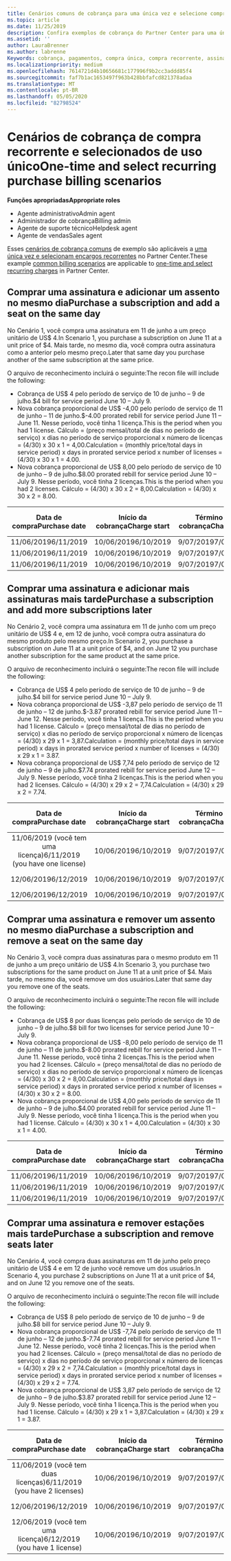 ```yaml
---
title: Cenários comuns de cobrança para uma única vez e selecione compras recorrentes | Centro de parceiros
ms.topic: article
ms.date: 11/25/2019
description: Confira exemplos de cobrança do Partner Center para uma única vez e selecione compras recorrentes--quando você adquire assinaturas, adicione mais assinaturas, adicione ou remova estações.
ms.assetid: ''
author: LauraBrenner
ms.author: labrenne
Keywords: cobrança, pagamentos, compra única, compra recorrente, assinaturas, estações
ms.localizationpriority: medium
ms.openlocfilehash: 7614721d4b10656681c177996f9b2cc3addd85f4
ms.sourcegitcommit: faf7b1ac1653497f963b428bbfafcd821378adaa
ms.translationtype: MT
ms.contentlocale: pt-BR
ms.lasthandoff: 05/05/2020
ms.locfileid: "82798524"
---
```

# <a name="one-time-and-select-recurring-purchase-billing-scenarios"></a><span data-ttu-id="e5813-104">Cenários de cobrança de compra recorrente e selecionados de uso único</span><span class="sxs-lookup"><span data-stu-id="e5813-104">One-time and select recurring purchase billing scenarios</span></span>

<span data-ttu-id="e5813-105">**Funções apropriadas**</span><span class="sxs-lookup"><span data-stu-id="e5813-105">**Appropriate roles**</span></span>

- <span data-ttu-id="e5813-106">Agente administrativo</span><span class="sxs-lookup"><span data-stu-id="e5813-106">Admin agent</span></span>
- <span data-ttu-id="e5813-107">Administrador de cobrança</span><span class="sxs-lookup"><span data-stu-id="e5813-107">Billing admin</span></span>
- <span data-ttu-id="e5813-108">Agente de suporte técnico</span><span class="sxs-lookup"><span data-stu-id="e5813-108">Helpdesk agent</span></span>
- <span data-ttu-id="e5813-109">Agente de vendas</span><span class="sxs-lookup"><span data-stu-id="e5813-109">Sales agent</span></span>

<span data-ttu-id="e5813-110">Esses [cenários de cobrança comuns](common-billing-scenarios.md) de exemplo são aplicáveis a [uma única vez e selecionam encargos recorrentes](one-time-and-recurring-billing.md) no Partner Center.</span><span class="sxs-lookup"><span data-stu-id="e5813-110">These example [common billing scenarios](common-billing-scenarios.md) are applicable to [one-time and select recurring charges](one-time-and-recurring-billing.md) in Partner Center.</span></span>

## <a name="purchase-a-subscription-and-add-a-seat-on-the-same-day"></a><span data-ttu-id="e5813-111">Comprar uma assinatura e adicionar um assento no mesmo dia</span><span class="sxs-lookup"><span data-stu-id="e5813-111">Purchase a subscription and add a seat on the same day</span></span>

<span data-ttu-id="e5813-112">No Cenário 1, você compra uma assinatura em 11 de junho a um preço unitário de US$ 4.</span><span class="sxs-lookup"><span data-stu-id="e5813-112">In Scenario 1, you purchase a subscription on June 11 at a unit price of $4.</span></span> <span data-ttu-id="e5813-113">Mais tarde, no mesmo dia, você compra outra assinatura como a anterior pelo mesmo preço.</span><span class="sxs-lookup"><span data-stu-id="e5813-113">Later that same day you purchase another of the same subscription at the same price.</span></span>

<span data-ttu-id="e5813-114">O arquivo de reconhecimento incluirá o seguinte:</span><span class="sxs-lookup"><span data-stu-id="e5813-114">The recon file will include the following:</span></span>

- <span data-ttu-id="e5813-115">Cobrança de US$ 4 pelo período de serviço de 10 de junho – 9 de julho.</span><span class="sxs-lookup"><span data-stu-id="e5813-115">$4 bill for service period June 10 – July 9.</span></span>
- <span data-ttu-id="e5813-116">Nova cobrança proporcional de US$ -4,00 pelo período de serviço de 11 de junho – 11 de junho.</span><span class="sxs-lookup"><span data-stu-id="e5813-116">$-4.00 prorated rebill for service period June 11 – June 11.</span></span> <span data-ttu-id="e5813-117">Nesse período, você tinha 1 licença.</span><span class="sxs-lookup"><span data-stu-id="e5813-117">This is the period when you had 1 license.</span></span> <span data-ttu-id="e5813-118">Cálculo = (preço mensal/total de dias no período de serviço) x dias no período de serviço proporcional x número de licenças = (4/30) x 30 x 1 = 4,00.</span><span class="sxs-lookup"><span data-stu-id="e5813-118">Calculation = (monthly price/total days in service period) x days in prorated service period x number of licenses = (4/30) x 30 x 1 = 4.00.</span></span>
- <span data-ttu-id="e5813-119">Nova cobrança proporcional de US$ 8,00 pelo período de serviço de 10 de junho – 9 de julho.</span><span class="sxs-lookup"><span data-stu-id="e5813-119">$8.00 prorated rebill for service period June 10 – July 9.</span></span> <span data-ttu-id="e5813-120">Nesse período, você tinha 2 licenças.</span><span class="sxs-lookup"><span data-stu-id="e5813-120">This is the period when you had 2 licenses.</span></span> <span data-ttu-id="e5813-121">Cálculo = (4/30) x 30 x 2 = 8,00.</span><span class="sxs-lookup"><span data-stu-id="e5813-121">Calculation = (4/30) x 30 x 2 = 8.00.</span></span>

|<span data-ttu-id="e5813-122">**Data de compra**</span><span class="sxs-lookup"><span data-stu-id="e5813-122">**Purchase date**</span></span>   |<span data-ttu-id="e5813-123">**Início da cobrança**</span><span class="sxs-lookup"><span data-stu-id="e5813-123">**Charge start**</span></span> |<span data-ttu-id="e5813-124">**Término da cobrança**</span><span class="sxs-lookup"><span data-stu-id="e5813-124">**Charge end**</span></span>  |<span data-ttu-id="e5813-125">**Preço unitário**</span><span class="sxs-lookup"><span data-stu-id="e5813-125">**Unit price**</span></span>  |<span data-ttu-id="e5813-126">**Quantidade**</span><span class="sxs-lookup"><span data-stu-id="e5813-126">**Quantity**</span></span>  |<span data-ttu-id="e5813-127">**Amount**</span><span class="sxs-lookup"><span data-stu-id="e5813-127">**Amount**</span></span> |<span data-ttu-id="e5813-128">**Tipo de preço**</span><span class="sxs-lookup"><span data-stu-id="e5813-128">**Charge type**</span></span> |
|:------:|:------:|:------:|:------:|:------:|:------:|:-----:|
|<span data-ttu-id="e5813-129">11/06/2019</span><span class="sxs-lookup"><span data-stu-id="e5813-129">6/11/2019</span></span>      |<span data-ttu-id="e5813-130">10/06/2019</span><span class="sxs-lookup"><span data-stu-id="e5813-130">6/10/2019</span></span>   |<span data-ttu-id="e5813-131">9/07/2019</span><span class="sxs-lookup"><span data-stu-id="e5813-131">7/09/2019</span></span>         |<span data-ttu-id="e5813-132">US$ 4</span><span class="sxs-lookup"><span data-stu-id="e5813-132">$4</span></span>                |<span data-ttu-id="e5813-133">1</span><span class="sxs-lookup"><span data-stu-id="e5813-133">1</span></span>                 |<span data-ttu-id="e5813-134">US$ 4</span><span class="sxs-lookup"><span data-stu-id="e5813-134">$4</span></span>            |<span data-ttu-id="e5813-135">Novo</span><span class="sxs-lookup"><span data-stu-id="e5813-135">New</span></span>         |
|<span data-ttu-id="e5813-136">11/06/2019</span><span class="sxs-lookup"><span data-stu-id="e5813-136">6/11/2019</span></span>     | <span data-ttu-id="e5813-137">10/06/2019</span><span class="sxs-lookup"><span data-stu-id="e5813-137">6/10/2019</span></span>    |<span data-ttu-id="e5813-138">9/07/2019</span><span class="sxs-lookup"><span data-stu-id="e5813-138">7/09/2019</span></span>        |<span data-ttu-id="e5813-139">US$ 4</span><span class="sxs-lookup"><span data-stu-id="e5813-139">$4</span></span>        |<span data-ttu-id="e5813-140">1</span><span class="sxs-lookup"><span data-stu-id="e5813-140">1</span></span>        | <span data-ttu-id="e5813-141">-US$ 4</span><span class="sxs-lookup"><span data-stu-id="e5813-141">-$4</span></span>       |<span data-ttu-id="e5813-142">addQuantity</span><span class="sxs-lookup"><span data-stu-id="e5813-142">addQuantity</span></span>           |
|<span data-ttu-id="e5813-143">11/06/2019</span><span class="sxs-lookup"><span data-stu-id="e5813-143">6/11/2019</span></span>     | <span data-ttu-id="e5813-144">10/06/2019</span><span class="sxs-lookup"><span data-stu-id="e5813-144">6/10/2019</span></span>    |<span data-ttu-id="e5813-145">9/07/2019</span><span class="sxs-lookup"><span data-stu-id="e5813-145">7/09/2019</span></span>        |<span data-ttu-id="e5813-146">US$ 4</span><span class="sxs-lookup"><span data-stu-id="e5813-146">$4</span></span>        | <span data-ttu-id="e5813-147">2</span><span class="sxs-lookup"><span data-stu-id="e5813-147">2</span></span>      |<span data-ttu-id="e5813-148">US$ 8</span><span class="sxs-lookup"><span data-stu-id="e5813-148">$8</span></span>         |<span data-ttu-id="e5813-149">addQuantity</span><span class="sxs-lookup"><span data-stu-id="e5813-149">addQuantity</span></span>           |

## <a name="purchase-a-subscription-and-add-more-subscriptions-later"></a><span data-ttu-id="e5813-150">Comprar uma assinatura e adicionar mais assinaturas mais tarde</span><span class="sxs-lookup"><span data-stu-id="e5813-150">Purchase a subscription and add more subscriptions later</span></span>

<span data-ttu-id="e5813-151">No Cenário 2, você compra uma assinatura em 11 de junho com um preço unitário de US$ 4 e, em 12 de junho, você compra outra assinatura do mesmo produto pelo mesmo preço.</span><span class="sxs-lookup"><span data-stu-id="e5813-151">In Scenario 2, you purchase a subscription on June 11 at a unit price of $4, and on June 12 you purchase another subscription for the same product at the same price.</span></span>

<span data-ttu-id="e5813-152">O arquivo de reconhecimento incluirá o seguinte:</span><span class="sxs-lookup"><span data-stu-id="e5813-152">The recon file will include the following:</span></span>

- <span data-ttu-id="e5813-153">Cobrança de US$ 4 pelo período de serviço de 10 de junho – 9 de julho.</span><span class="sxs-lookup"><span data-stu-id="e5813-153">$4 bill for service period June 10 – July 9.</span></span>
- <span data-ttu-id="e5813-154">Nova cobrança proporcional de US$ -3,87 pelo período de serviço de 11 de junho – 12 de junho.</span><span class="sxs-lookup"><span data-stu-id="e5813-154">$-3.87 prorated rebill for service period June 11 – June 12.</span></span> <span data-ttu-id="e5813-155">Nesse período, você tinha 1 licença.</span><span class="sxs-lookup"><span data-stu-id="e5813-155">This is the period when you had 1 license.</span></span> <span data-ttu-id="e5813-156">Cálculo = (preço mensal/total de dias no período de serviço) x dias no período de serviço proporcional x número de licenças = (4/30) x 29 x 1 = 3,87.</span><span class="sxs-lookup"><span data-stu-id="e5813-156">Calculation = (monthly price/total days in service period) x days in prorated service period x number of licenses = (4/30) x 29 x 1 = 3.87.</span></span>
- <span data-ttu-id="e5813-157">Nova cobrança proporcional de US$ 7,74 pelo período de serviço de 12 de junho – 9 de julho.</span><span class="sxs-lookup"><span data-stu-id="e5813-157">$7.74 prorated rebill for service period June 12 – July 9.</span></span> <span data-ttu-id="e5813-158">Nesse período, você tinha 2 licenças.</span><span class="sxs-lookup"><span data-stu-id="e5813-158">This is the period when you had 2 licenses.</span></span> <span data-ttu-id="e5813-159">Cálculo = (4/30) x 29 x 2 = 7,74.</span><span class="sxs-lookup"><span data-stu-id="e5813-159">Calculation = (4/30) x 29 x 2 = 7.74.</span></span>

|<span data-ttu-id="e5813-160">**Data de compra**</span><span class="sxs-lookup"><span data-stu-id="e5813-160">**Purchase date**</span></span>   |<span data-ttu-id="e5813-161">**Início da cobrança**</span><span class="sxs-lookup"><span data-stu-id="e5813-161">**Charge start**</span></span> |<span data-ttu-id="e5813-162">**Término da cobrança**</span><span class="sxs-lookup"><span data-stu-id="e5813-162">**Charge end**</span></span>  |<span data-ttu-id="e5813-163">**Preço unitário**</span><span class="sxs-lookup"><span data-stu-id="e5813-163">**Unit price**</span></span>  |<span data-ttu-id="e5813-164">**Quantidade**</span><span class="sxs-lookup"><span data-stu-id="e5813-164">**Quantity**</span></span>  |<span data-ttu-id="e5813-165">**Amount**</span><span class="sxs-lookup"><span data-stu-id="e5813-165">**Amount**</span></span> |<span data-ttu-id="e5813-166">**Tipo de preço**</span><span class="sxs-lookup"><span data-stu-id="e5813-166">**Charge type**</span></span> |
|:------:|:------:|:------:|:------:|:------:|:------:|:-----:|
|<span data-ttu-id="e5813-167">11/06/2019 (você tem uma licença)</span><span class="sxs-lookup"><span data-stu-id="e5813-167">6/11/2019 (you have one license)</span></span>     |<span data-ttu-id="e5813-168">10/06/2019</span><span class="sxs-lookup"><span data-stu-id="e5813-168">6/10/2019</span></span>   |<span data-ttu-id="e5813-169">9/07/2019</span><span class="sxs-lookup"><span data-stu-id="e5813-169">7/09/2019</span></span>         |<span data-ttu-id="e5813-170">US$ 4</span><span class="sxs-lookup"><span data-stu-id="e5813-170">$4</span></span>         |<span data-ttu-id="e5813-171">1</span><span class="sxs-lookup"><span data-stu-id="e5813-171">1</span></span>        |<span data-ttu-id="e5813-172">US$ 4</span><span class="sxs-lookup"><span data-stu-id="e5813-172">$4</span></span>            |<span data-ttu-id="e5813-173">Novo</span><span class="sxs-lookup"><span data-stu-id="e5813-173">New</span></span>         |
|<span data-ttu-id="e5813-174">12/06/2019</span><span class="sxs-lookup"><span data-stu-id="e5813-174">6/12/2019</span></span>     | <span data-ttu-id="e5813-175">10/06/2019</span><span class="sxs-lookup"><span data-stu-id="e5813-175">6/10/2019</span></span>    |<span data-ttu-id="e5813-176">9/07/2019</span><span class="sxs-lookup"><span data-stu-id="e5813-176">7/09/2019</span></span>        |<span data-ttu-id="e5813-177">US$ 4</span><span class="sxs-lookup"><span data-stu-id="e5813-177">$4</span></span>        |<span data-ttu-id="e5813-178">1</span><span class="sxs-lookup"><span data-stu-id="e5813-178">1</span></span>        | <span data-ttu-id="e5813-179">-US$ 3,87</span><span class="sxs-lookup"><span data-stu-id="e5813-179">-$3.87</span></span>       |<span data-ttu-id="e5813-180">addQuantity</span><span class="sxs-lookup"><span data-stu-id="e5813-180">addQuantity</span></span>           |
|<span data-ttu-id="e5813-181">12/06/2019</span><span class="sxs-lookup"><span data-stu-id="e5813-181">6/12/2019</span></span>     | <span data-ttu-id="e5813-182">10/06/2019</span><span class="sxs-lookup"><span data-stu-id="e5813-182">6/10/2019</span></span>    |<span data-ttu-id="e5813-183">9/07/2019</span><span class="sxs-lookup"><span data-stu-id="e5813-183">7/09/2019</span></span>        |<span data-ttu-id="e5813-184">US$ 4</span><span class="sxs-lookup"><span data-stu-id="e5813-184">$4</span></span>        | <span data-ttu-id="e5813-185">2</span><span class="sxs-lookup"><span data-stu-id="e5813-185">2</span></span>      |<span data-ttu-id="e5813-186">US$ 7,74</span><span class="sxs-lookup"><span data-stu-id="e5813-186">$7.74</span></span>       |<span data-ttu-id="e5813-187">addQuantity</span><span class="sxs-lookup"><span data-stu-id="e5813-187">addQuantity</span></span>           |

## <a name="purchase-a-subscription-and-remove-a-seat-on-the-same-day"></a><span data-ttu-id="e5813-188">Comprar uma assinatura e remover um assento no mesmo dia</span><span class="sxs-lookup"><span data-stu-id="e5813-188">Purchase a subscription and remove a seat on the same day</span></span>

<span data-ttu-id="e5813-189">No Cenário 3, você compra duas assinaturas para o mesmo produto em 11 de junho a um preço unitário de US$ 4.</span><span class="sxs-lookup"><span data-stu-id="e5813-189">In Scenario 3, you purchase two subscriptions for the same product on June 11 at a unit price of $4.</span></span> <span data-ttu-id="e5813-190">Mais tarde, no mesmo dia, você remove um dos usuários.</span><span class="sxs-lookup"><span data-stu-id="e5813-190">Later that same day you remove one of the seats.</span></span>  

<span data-ttu-id="e5813-191">O arquivo de reconhecimento incluirá o seguinte:</span><span class="sxs-lookup"><span data-stu-id="e5813-191">The recon file will include the following:</span></span>

- <span data-ttu-id="e5813-192">Cobrança de US$ 8 por duas licenças pelo período de serviço de 10 de junho – 9 de julho.</span><span class="sxs-lookup"><span data-stu-id="e5813-192">$8 bill for two licenses for service period June 10 – July 9.</span></span>
- <span data-ttu-id="e5813-193">Nova cobrança proporcional de US$ -8,00 pelo período de serviço de 11 de junho – 11 de junho.</span><span class="sxs-lookup"><span data-stu-id="e5813-193">$-8.00 prorated rebill for service period June 11 – June 11.</span></span> <span data-ttu-id="e5813-194">Nesse período, você tinha 2 licenças.</span><span class="sxs-lookup"><span data-stu-id="e5813-194">This is the period when you had 2 licenses.</span></span> <span data-ttu-id="e5813-195">Cálculo = (preço mensal/total de dias no período de serviço) x dias no período de serviço proporcional x número de licenças = (4/30) x 30 x 2 = 8,00.</span><span class="sxs-lookup"><span data-stu-id="e5813-195">Calculation = (monthly price/total days in service period) x days in prorated service period x number of licenses = (4/30) x 30 x 2 = 8.00.</span></span>
- <span data-ttu-id="e5813-196">Nova cobrança proporcional de US$ 4,00 pelo período de serviço de 11 de junho – 9 de julho.</span><span class="sxs-lookup"><span data-stu-id="e5813-196">$4.00 prorated rebill for service period June 11 – July 9.</span></span> <span data-ttu-id="e5813-197">Nesse período, você tinha 1 licença.</span><span class="sxs-lookup"><span data-stu-id="e5813-197">This is the period when you had 1 license.</span></span> <span data-ttu-id="e5813-198">Cálculo = (4/30) x 30 x 1 = 4,00.</span><span class="sxs-lookup"><span data-stu-id="e5813-198">Calculation = (4/30) x 30 x 1 = 4.00.</span></span>

|<span data-ttu-id="e5813-199">**Data de compra**</span><span class="sxs-lookup"><span data-stu-id="e5813-199">**Purchase date**</span></span>   |<span data-ttu-id="e5813-200">**Início da cobrança**</span><span class="sxs-lookup"><span data-stu-id="e5813-200">**Charge start**</span></span> |<span data-ttu-id="e5813-201">**Término da cobrança**</span><span class="sxs-lookup"><span data-stu-id="e5813-201">**Charge end**</span></span>  |<span data-ttu-id="e5813-202">**Preço unitário**</span><span class="sxs-lookup"><span data-stu-id="e5813-202">**Unit price**</span></span>  |<span data-ttu-id="e5813-203">**Quantidade**</span><span class="sxs-lookup"><span data-stu-id="e5813-203">**Quantity**</span></span>  |<span data-ttu-id="e5813-204">**Amount**</span><span class="sxs-lookup"><span data-stu-id="e5813-204">**Amount**</span></span> |<span data-ttu-id="e5813-205">**Tipo de preço**</span><span class="sxs-lookup"><span data-stu-id="e5813-205">**Charge type**</span></span> |
|:------:|:------:|:------:|:------:|:------:|:------:|:-----:|
|<span data-ttu-id="e5813-206">11/06/2019</span><span class="sxs-lookup"><span data-stu-id="e5813-206">6/11/2019</span></span>      |<span data-ttu-id="e5813-207">10/06/2019</span><span class="sxs-lookup"><span data-stu-id="e5813-207">6/10/2019</span></span>   |<span data-ttu-id="e5813-208">9/07/2019</span><span class="sxs-lookup"><span data-stu-id="e5813-208">7/09/2019</span></span>         |<span data-ttu-id="e5813-209">US$ 4</span><span class="sxs-lookup"><span data-stu-id="e5813-209">$4</span></span>                |<span data-ttu-id="e5813-210">2</span><span class="sxs-lookup"><span data-stu-id="e5813-210">2</span></span>                 |<span data-ttu-id="e5813-211">US$ 8</span><span class="sxs-lookup"><span data-stu-id="e5813-211">$8</span></span>            |<span data-ttu-id="e5813-212">Novo</span><span class="sxs-lookup"><span data-stu-id="e5813-212">New</span></span>         |
|<span data-ttu-id="e5813-213">11/06/2019</span><span class="sxs-lookup"><span data-stu-id="e5813-213">6/11/2019</span></span>     | <span data-ttu-id="e5813-214">10/06/2019</span><span class="sxs-lookup"><span data-stu-id="e5813-214">6/10/2019</span></span>    |<span data-ttu-id="e5813-215">9/07/2019</span><span class="sxs-lookup"><span data-stu-id="e5813-215">7/09/2019</span></span>        |<span data-ttu-id="e5813-216">US$ 4</span><span class="sxs-lookup"><span data-stu-id="e5813-216">$4</span></span>        |<span data-ttu-id="e5813-217">2</span><span class="sxs-lookup"><span data-stu-id="e5813-217">2</span></span>        | <span data-ttu-id="e5813-218">-US$ 8</span><span class="sxs-lookup"><span data-stu-id="e5813-218">-$8</span></span>       |<span data-ttu-id="e5813-219">removeQuantity</span><span class="sxs-lookup"><span data-stu-id="e5813-219">removeQuantity</span></span>           |
|<span data-ttu-id="e5813-220">11/06/2019</span><span class="sxs-lookup"><span data-stu-id="e5813-220">6/11/2019</span></span>     | <span data-ttu-id="e5813-221">10/06/2019</span><span class="sxs-lookup"><span data-stu-id="e5813-221">6/10/2019</span></span>    |<span data-ttu-id="e5813-222">9/07/2019</span><span class="sxs-lookup"><span data-stu-id="e5813-222">7/09/2019</span></span>        |<span data-ttu-id="e5813-223">US$ 4</span><span class="sxs-lookup"><span data-stu-id="e5813-223">$4</span></span>        | <span data-ttu-id="e5813-224">1</span><span class="sxs-lookup"><span data-stu-id="e5813-224">1</span></span>      |<span data-ttu-id="e5813-225">US$ 4</span><span class="sxs-lookup"><span data-stu-id="e5813-225">$4</span></span>         |<span data-ttu-id="e5813-226">removeQuantity</span><span class="sxs-lookup"><span data-stu-id="e5813-226">removeQuantity</span></span>           |

## <a name="purchase-a-subscription-and-remove-seats-later"></a><span data-ttu-id="e5813-227">Comprar uma assinatura e remover estações mais tarde</span><span class="sxs-lookup"><span data-stu-id="e5813-227">Purchase a subscription and remove seats later</span></span>

<span data-ttu-id="e5813-228">No Cenário 4, você compra duas assinaturas em 11 de junho pelo preço unitário de US$ 4 e em 12 de junho você remove um dos usuários.</span><span class="sxs-lookup"><span data-stu-id="e5813-228">In Scenario 4, you purchase 2 subscriptions on June 11 at a unit price of $4, and on June 12 you remove one of the seats.</span></span>

<span data-ttu-id="e5813-229">O arquivo de reconhecimento incluirá o seguinte:</span><span class="sxs-lookup"><span data-stu-id="e5813-229">The recon file will include the following:</span></span>

- <span data-ttu-id="e5813-230">Cobrança de US$ 8 pelo período de serviço de 10 de junho – 9 de julho.</span><span class="sxs-lookup"><span data-stu-id="e5813-230">$8 bill for service period June 10 – July 9.</span></span>
- <span data-ttu-id="e5813-231">Nova cobrança proporcional de US$ -7,74 pelo período de serviço de 11 de junho – 12 de junho.</span><span class="sxs-lookup"><span data-stu-id="e5813-231">$-7.74 prorated rebill for service period June 11 – June 12.</span></span> <span data-ttu-id="e5813-232">Nesse período, você tinha 2 licenças.</span><span class="sxs-lookup"><span data-stu-id="e5813-232">This is the period when you had 2 licenses.</span></span> <span data-ttu-id="e5813-233">Cálculo = (preço mensal/total de dias no período de serviço) x dias no período de serviço proporcional x número de licenças = (4/30) x 29 x 2 = 7,74.</span><span class="sxs-lookup"><span data-stu-id="e5813-233">Calculation = (monthly price/total days in service period) x days in prorated service period x number of licenses = (4/30) x 29 x 2 = 7.74.</span></span>
- <span data-ttu-id="e5813-234">Nova cobrança proporcional de US$ 3,87 pelo período de serviço de 12 de junho – 9 de julho.</span><span class="sxs-lookup"><span data-stu-id="e5813-234">$3.87 prorated rebill for service period June 12 – July 9.</span></span> <span data-ttu-id="e5813-235">Nesse período, você tinha 1 licença.</span><span class="sxs-lookup"><span data-stu-id="e5813-235">This is the period when you had 1 license.</span></span> <span data-ttu-id="e5813-236">Cálculo = (4/30) x 29 x 1 = 3,87.</span><span class="sxs-lookup"><span data-stu-id="e5813-236">Calculation = (4/30) x 29 x 1 = 3.87.</span></span>

|<span data-ttu-id="e5813-237">**Data de compra**</span><span class="sxs-lookup"><span data-stu-id="e5813-237">**Purchase date**</span></span>   |<span data-ttu-id="e5813-238">**Início da cobrança**</span><span class="sxs-lookup"><span data-stu-id="e5813-238">**Charge start**</span></span> |<span data-ttu-id="e5813-239">**Término da cobrança**</span><span class="sxs-lookup"><span data-stu-id="e5813-239">**Charge end**</span></span>  |<span data-ttu-id="e5813-240">**Preço unitário**</span><span class="sxs-lookup"><span data-stu-id="e5813-240">**Unit price**</span></span>  |<span data-ttu-id="e5813-241">**Quantidade**</span><span class="sxs-lookup"><span data-stu-id="e5813-241">**Quantity**</span></span>  |<span data-ttu-id="e5813-242">**Amount**</span><span class="sxs-lookup"><span data-stu-id="e5813-242">**Amount**</span></span> |<span data-ttu-id="e5813-243">**Tipo de preço**</span><span class="sxs-lookup"><span data-stu-id="e5813-243">**Charge type**</span></span> |
|:------:|:------:|:------:|:------:|:------:|:------:|:-----:|
|<span data-ttu-id="e5813-244">11/06/2019 (você tem duas licenças)</span><span class="sxs-lookup"><span data-stu-id="e5813-244">6/11/2019 (you have 2 licenses)</span></span>     |<span data-ttu-id="e5813-245">10/06/2019</span><span class="sxs-lookup"><span data-stu-id="e5813-245">6/10/2019</span></span>   |<span data-ttu-id="e5813-246">9/07/2019</span><span class="sxs-lookup"><span data-stu-id="e5813-246">7/09/2019</span></span>         |<span data-ttu-id="e5813-247">US$ 4</span><span class="sxs-lookup"><span data-stu-id="e5813-247">$4</span></span>         |<span data-ttu-id="e5813-248">2</span><span class="sxs-lookup"><span data-stu-id="e5813-248">2</span></span>        |<span data-ttu-id="e5813-249">US$ 8</span><span class="sxs-lookup"><span data-stu-id="e5813-249">$8</span></span>       |<span data-ttu-id="e5813-250">Novo</span><span class="sxs-lookup"><span data-stu-id="e5813-250">New</span></span>       |
|<span data-ttu-id="e5813-251">12/06/2019</span><span class="sxs-lookup"><span data-stu-id="e5813-251">6/12/2019</span></span>     | <span data-ttu-id="e5813-252">10/06/2019</span><span class="sxs-lookup"><span data-stu-id="e5813-252">6/10/2019</span></span>    |<span data-ttu-id="e5813-253">9/07/2019</span><span class="sxs-lookup"><span data-stu-id="e5813-253">7/09/2019</span></span>        |<span data-ttu-id="e5813-254">US$ 4</span><span class="sxs-lookup"><span data-stu-id="e5813-254">$4</span></span>        |<span data-ttu-id="e5813-255">2</span><span class="sxs-lookup"><span data-stu-id="e5813-255">2</span></span>        | <span data-ttu-id="e5813-256">-US$ 7,74</span><span class="sxs-lookup"><span data-stu-id="e5813-256">-$7.74</span></span>       |<span data-ttu-id="e5813-257">removeQuantity</span><span class="sxs-lookup"><span data-stu-id="e5813-257">removeQuantity</span></span>           |
|<span data-ttu-id="e5813-258">12/06/2019 (você tem uma licença)</span><span class="sxs-lookup"><span data-stu-id="e5813-258">6/12/2019 (you have 1 license)</span></span>    | <span data-ttu-id="e5813-259">10/06/2019</span><span class="sxs-lookup"><span data-stu-id="e5813-259">6/10/2019</span></span>    |<span data-ttu-id="e5813-260">9/07/2019</span><span class="sxs-lookup"><span data-stu-id="e5813-260">7/09/2019</span></span>   |<span data-ttu-id="e5813-261">US$ 4</span><span class="sxs-lookup"><span data-stu-id="e5813-261">$4</span></span>    |<span data-ttu-id="e5813-262">1</span><span class="sxs-lookup"><span data-stu-id="e5813-262">1</span></span>      |<span data-ttu-id="e5813-263">US$ 3,87</span><span class="sxs-lookup"><span data-stu-id="e5813-263">$3.87</span></span>    |<span data-ttu-id="e5813-264">removeQuantity</span><span class="sxs-lookup"><span data-stu-id="e5813-264">removeQuantity</span></span> |

